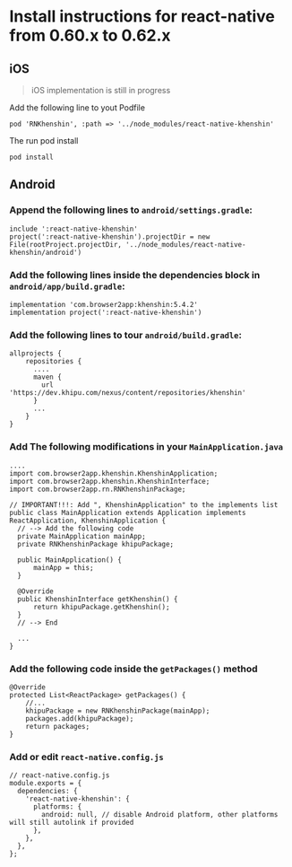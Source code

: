 # Install instructions for react-native from 0.60.x to 0.62.x

## iOS

> iOS implementation is still in progress

Add the following line to yout Podfile

    pod 'RNKhenshin', :path => '../node_modules/react-native-khenshin'


The run pod install

    pod install


## Android

### Append the following lines to `android/settings.gradle`:

```
include ':react-native-khenshin'
project(':react-native-khenshin').projectDir = new File(rootProject.projectDir, '../node_modules/react-native-khenshin/android')
```

### Add the following lines inside the dependencies block in `android/app/build.gradle`:

```
implementation 'com.browser2app:khenshin:5.4.2'
implementation project(':react-native-khenshin')
```

### Add the following lines to tour `android/build.gradle`:

```
allprojects {
    repositories {
      ....
      maven {
        url 'https://dev.khipu.com/nexus/content/repositories/khenshin'
      }
      ...
    }
}
```

### Add The following modifications in your `MainApplication.java`

```
....
import com.browser2app.khenshin.KhenshinApplication;
import com.browser2app.khenshin.KhenshinInterface;
import com.browser2app.rn.RNKhenshinPackage;

// IMPORTANT!!!: Add ", KhenshinApplication" to the implements list
public class MainApplication extends Application implements ReactApplication, KhenshinApplication {
  // --> Add the following code 
  private MainApplication mainApp;
  private RNKhenshinPackage khipuPackage;

  public MainApplication() {
      mainApp = this;
  }

  @Override
  public KhenshinInterface getKhenshin() {
      return khipuPackage.getKhenshin();
  }
  // --> End
  
  ... 
}

```

### Add the following code inside the `getPackages()` method
  
```
@Override
protected List<ReactPackage> getPackages() {
    //...
    khipuPackage = new RNKhenshinPackage(mainApp);
    packages.add(khipuPackage);
    return packages;
}
```

### Add or edit `react-native.config.js`

```
// react-native.config.js
module.exports = {
  dependencies: {
    'react-native-khenshin': {
      platforms: {
        android: null, // disable Android platform, other platforms will still autolink if provided
      },
    },
  },
};

```
